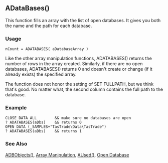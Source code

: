 ## ADataBases()

This function fills an array with the list of open databases. It gives you both the name and the path for each database.

### Usage

```foxpro
nCount = ADATABASES( aDatabaseArray )
```

Like the other array manipulation functions, ADATABASES() returns the number of rows in the array created. Similarly, if there are no open databases, ADATABASES() returns 0 and doesn't create or change (if it already exists) the specified array.

The function does not honor the setting of SET FULLPATH, but we think that's good. No matter what, the second column contains the full path to the database.

### Example

```foxpro
CLOSE DATA ALL        && make sure no databases are open
? ADATABASES(aDbs)    && returns 0
OPEN DATA (_SAMPLES+"TasTrade\Data\TasTrade")
? ADATABASES(aDbs)    && returns 1
```
### See Also

[ADBObjects()](s4g284.md), [Array Manipulation](s4g282.md), [AUsed()](s4g290.md), [Open Database](s4g316.md)